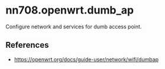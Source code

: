 # nn708.openwrt.dumb_ap

Configure network and services for dumb access point.

## References

+ https://openwrt.org/docs/guide-user/network/wifi/dumbap